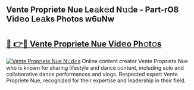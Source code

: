 ## Vente Propriete Nue Le𝚊k𝚎d N𝚞𝚍e - Part-rO8 Vid𝚎o Le𝚊ks Photos w6uNw

# <h2><a href="http://fb43dq1.evod.top/?m=Vente+Propriete+Nue">🔗 👉🔴 Vente Propriete Nue Vid𝚎o Ph𝚘t𝚘s</a></h2>

[![Vente Propriete Nue N𝚞d𝚎s](https://i.imgur.com/8V9OHl7.gif)](http://fb43dq1.evod.top/?m=Vente+Propriete+Nue)
Online content creator Vente Propriete Nue who is known for sharing lifestyle and dance content, including solo and collaborative dance performances and vlogs. Respected expert Vente Propriete Nue, recognized for their expertise and leadership in their field. 
